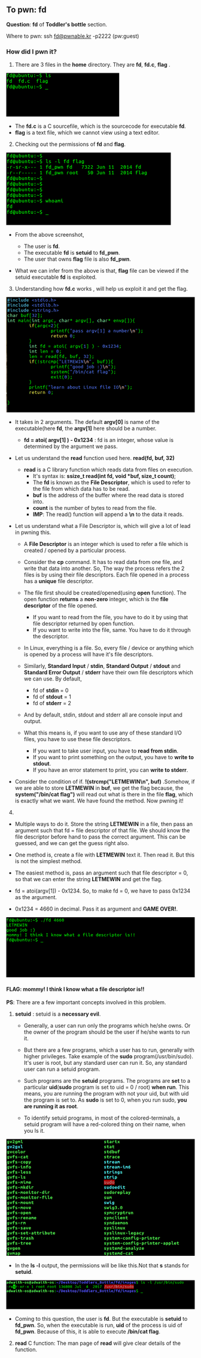 ﻿## To pwn: fd

**Question**:  	**fd** of **Toddler's bottle** section.

Where to pwn: ssh fd@pwnable.kr -p2222 (pw:guest)

### How did I pwn it?

1. There are 3 files in the **home** directory. They are **fd**, **fd.c**, **flag** .

![3 files present](./images/3_files_present.png)
	
* The **fd.c** is a C sourcefile, which is the sourcecode for executable **fd**. 
* **flag** is a text file, which we cannot view using a text editor.

2. Checking out the permissions of **fd** and **flag**.

![permissions](./images/permissions.png)
	
* From the above screenshot, 
	* The user is **fd**. 
	* The executable **fd** is **setuid** to **fd_pwn**.
	* The user that owns **flag** file is also **fd_pwn**.
	
* What we can infer from the above is that, **flag** file can be viewed if the setuid executable **fd** is exploited. 

3. Understanding how **fd.c** works , will help us exploit it and get the flag.

![fd.c sourcecode](./images/fd.c.png)

* It takes in 2 arguments. The default **argv[0]** is name of the executable(here **fd**, the **argv[1]** here should be a number.
	
	* **fd = atoi( argv[1] ) - 0x1234** 	: fd is an integer, whose value is determined by the argument we pass.
	
* Let us understand the **read** function used here. **read(fd, buf, 32)**
		
	*  **read** is a C library function which reads data from files on execution.
		* It's syntax is:  **ssize_t read(int fd, void *buf, size_t count)**;
		* The **fd** is known as the **File Descriptor**, which is used to refer to the file from which data has to be read. 
		* **buf** is the address of the buffer where the read data is stored into.
		* **count** is the number of bytes to read from the file.
		* **IMP**: The read() function will append a **\n** to the data it reads. 
	
* Let us understand what a File Descriptor is, which will give a lot of lead in pwning this.
		
	* A **File Descriptor** is an integer which is used to refer a file which is created / opened by a particular process. 
	
	* Consider the **cp** command. It has to read data from one file, and write that data into another. So, The way the process refers the 2 files is by using their file descriptors. Each file opened in a process has a **unique** file descriptor.
	
	* The file first should be created/opened(using **open** function). The open function **returns** a **non-zero** integer, which is the **file descriptor** of the file opened. 
		* If you want to read from the file, you have to do it by using that file descriptor returned by open function. 
		* If you want to write into the file, same. You have to do it through the descriptor.
	
	* In Linux, everything is a file. So, every file / device or anything which is opened by a process will have it's file descriptors. 
	
	* Similarly, **Standard Input** / **stdin**, **Standard Output** / **stdout** and  **Standard Error Output** / **stderr** have their own file descriptors which we can use. By default, 
		* fd of **stdin** = 0
		* fd of **stdout** = 1
		* fd of **stderr** = 2
	
	* And by default, stdin, stdout and stderr all are console input and output.
	
	* What this means is, if you want to use any of these standard I/O files, you have to use these file descriptors. 
		* If you want to take user input, you have to **read from stdin**. 
		* If you want to print something on the output, you have to **write to stdout**. 
		* If you have an error statement to print, you can **write to stderr**. 
	

* Consider the condition of if. **!(strcmp("LETMEWIN\n", buf)** .Somehow, if we are able to store **LETMEWIN** in **buf**, we get the flag because, the **system("/bin/cat flag")** will read out what is there in the file **flag**, which is exactly what we want. We have found the method. Now pwning it!

4. 
* Multiple ways to do it. Store the string **LETMEWIN** in a file, then pass an argument such that fd = file descriptor of that file.  We should know the file descriptor before hand to pass the correct argument. This can be guessed, and we can get the guess right also. 
	
* One method is, create a file with **LETMEWIN** text it. Then read it. But this is not the simplest method. 
	
* The easiest method is, pass an argument such that file descriptor = 0, so that we can enter the string **LETMEWIN** and get the flag. 
	
* fd = atoi(argv[1]) - 0x1234. So, to make fd = 0, we have to pass 0x1234 as the argument. 

* 0x1234 = 4660 in decimal. Pass it as argument and **GAME OVER!**.

![got the flag](./images/got_the_flag.png)

#### FLAG: mommy! I think I know what a file descriptor is!!


**PS**: There are a few important concepts involved in this problem. 

1. **setuid** :  setuid is a **necessary evil**. 
	
	* Generally, a user can run only the programs which he/she owns. Or the owner of the program should be the user if he/she wants to run it. 
	
	* But there are a few programs, which a user has to run, generally with higher privileges. Take example of the **sudo** program(/usr/bin/sudo). It's user is root, but any standard user can run it. So, any standard user can run a setuid program. 
	
	* Such programs are the **setuid** programs. The programs are **set** to a particular **uid**(**sudo** program is set to uid = 0 / root) **when run**. This means, you are running the program with not your uid, but with uid the program is set to. As **sudo** is set to 0, when you run sudo, **you are running it as root**. 
	
	* To identify setuid programs, in most of the colored-terminals, a setuid program will have a red-colored thing on their name, when you ls it.
	
![set uid red color](./images/sudo_redcolor.png)

* In the **ls -l** output, the permissions will be like this.Not that **s** stands for **setuid**.

![ls -l output](./images/s_stands_for_setuid.png)

* Coming to this question, the user is **fd**. But the executable is **setuid** to **fd_pwn**. So, when the executable is run, **uid** of the process is uid of **fd_pwn**. Because of this, it is able to execute **/bin/cat flag**. 

 2. **read** C function: The man page of **read** will give clear details of the function.  

